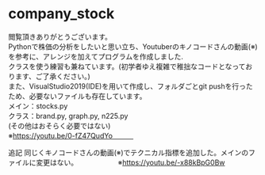 # company_stock
閲覧頂きありがとうございます。  
Pythonで株価の分析をしたいと思い立ち、Youtuberのキノコードさんの動画(※)を参考に、アレンジを加えてプログラムを作成しました.  
クラスを使う練習も兼ねています。(初学者ゆえ複雑で稚拙なコードとなっております、ご了承ください。)        
また、VisualStudio2019(IDE)を用いて作成し、フォルダごとgit pushを行ったため、必要ないファイルも存在しています。  
メイン：stocks.py   
クラス：brand.py, graph.py, n225.py   
(その他はおそらく必要ではない)   
※https://youtu.be/0-fZ47QudYo　　　

追記
同じくキノコードさんの動画(※)でテクニカル指標を追加した。メインのファイルに変更はない。　　　　　　
※https://youtu.be/-x88kBpG0Bw

